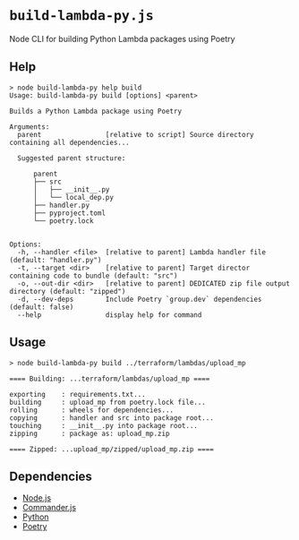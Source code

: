 # `build-lambda-py.js`

Node CLI for building Python Lambda packages using Poetry

## Help

```
> node build-lambda-py help build
Usage: build-lambda-py build [options] <parent>

Builds a Python Lambda package using Poetry

Arguments:
  parent                [relative to script] Source directory containing all dependencies...

  Suggested parent structure:

      parent
      ├── src
      │   ├── __init__.py
      │   └── local_dep.py
      ├── handler.py
      ├── pyproject.toml
      └── poetry.lock


Options:
  -h, --handler <file>  [relative to parent] Lambda handler file (default: "handler.py")
  -t, --target <dir>    [relative to parent] Target director containing code to bundle (default: "src")
  -o, --out-dir <dir>   [relative to parent] DEDICATED zip file output directory (default: "zipped")
  -d, --dev-deps        Include Poetry `group.dev` dependencies (default: false)
  --help                display help for command
```

## Usage

```
> node build-lambda-py build ../terraform/lambdas/upload_mp

==== Building: ...terraform/lambdas/upload_mp ====

exporting    : requirements.txt...
building     : upload_mp from poetry.lock file...
rolling      : wheels for dependencies...
copying      : handler and src into package root...
touching     : __init__.py into package root...
zipping      : package as: upload_mp.zip

==== Zipped: ...upload_mp/zipped/upload_mp.zip ====
```

## Dependencies

- [Node.js](https://nodejs.org/en/)
- [Commander.js](https://www.npmjs.com/package/commander)
- [Python](https://www.python.org/)
- [Poetry](https://python-poetry.org/)